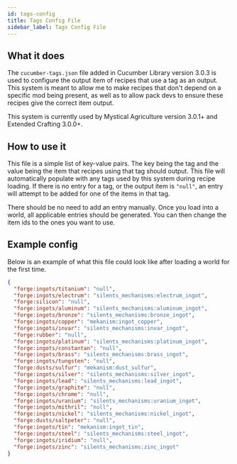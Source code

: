 ```yaml
---
id: tags-config
title: Tags Config File
sidebar_label: Tags Config File
---
```


## What it does
The `cucumber-tags.json` file added in Cucumber Library version 3.0.3 is used to configure the output item of recipes that use a tag as an output. This system is meant to allow me to make recipes that don't depend on a specific mod being present, as well as to allow pack devs to ensure these recipes give the correct item output.

This system is currently used by Mystical Agriculture version 3.0.1+ and Extended Crafting 3.0.0+.

## How to use it
This file is a simple list of key-value pairs. The key being the tag and the value being the item that recipes using that tag should output. This file will automatically populate with any tags used by this system during recipe loading. If there is no entry for a tag, or the output item is `"null"`, an entry will attempt to be added for one of the items in that tag.

There should be no need to add an entry manually. Once you load into a world, all applicable entries should be generated. You can then change the item ids to the ones you want to use.

## Example config
Below is an example of what this file could look like after loading a world for the first time.
```json
{
  "forge:ingots/titanium": "null",
  "forge:ingots/electrum": "silents_mechanisms:electrum_ingot",
  "forge:silicon": "null",
  "forge:ingots/aluminum": "silents_mechanisms:aluminum_ingot",
  "forge:ingots/bronze": "silents_mechanisms:bronze_ingot",
  "forge:ingots/copper": "mekanism:ingot_copper",
  "forge:ingots/invar": "silents_mechanisms:invar_ingot",
  "forge:rubber": "null",
  "forge:ingots/platinum": "silents_mechanisms:platinum_ingot",
  "forge:ingots/constantan": "null",
  "forge:ingots/brass": "silents_mechanisms:brass_ingot",
  "forge:ingots/tungsten": "null",
  "forge:dusts/sulfur": "mekanism:dust_sulfur",
  "forge:ingots/silver": "silents_mechanisms:silver_ingot",
  "forge:ingots/lead": "silents_mechanisms:lead_ingot",
  "forge:ingots/graphite": "null",
  "forge:ingots/chrome": "null",
  "forge:ingots/uranium": "silents_mechanisms:uranium_ingot",
  "forge:ingots/mithril": "null",
  "forge:ingots/nickel": "silents_mechanisms:nickel_ingot",
  "forge:dusts/saltpeter": "null",
  "forge:ingots/tin": "mekanism:ingot_tin",
  "forge:ingots/steel": "silents_mechanisms:steel_ingot",
  "forge:ingots/iridium": "null",
  "forge:ingots/zinc": "silents_mechanisms:zinc_ingot"
}
```